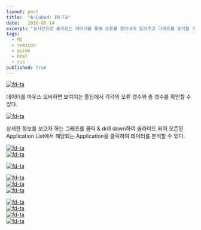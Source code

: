```yaml
---
layout: post
title:  "A-Cubed: FD-TA"
date:   2016-05-14
excerpt: "실시간으로 올라오는 데이터를 통해 오류를 찾아내어 알려주고 그래프를 분석할 수 있게 도와주는 제품"
tags:
  - MI
  - semicon
  - guide
  - html
  - css
published: true
---
```


<!--
**Watch out!** 
FD-TA(Fault Detection Trace Analysis): 실시간으로 올라오는 데이터를 통해 오류를 찾아내어 알려주고 trace(그래프)를 분석할 수 있게 도와주는 제품
{: .notice}
-->

<!--MI ver.1.0으로 로그인 한다.-->

<a href="{{ site.url }}/images/works/20160714/image-6.jpg"><img src="{{ site.url }}/images/works/20160714/image-6.jpg" alt="fd-ta"></a>
<br>

데이터를 마우스 오버하면 보여지는 툴팁에서 각각의 오류 갯수와 총 갯수를 확인할 수 있다.

<!--
<a href="{{ site.url }}/images/works/20160714/image-7.jpg"><img src="{{ site.url }}/images/works/20160714/image-7.jpg" alt="fd-ta"></a>
<br>
-->
<a href="{{ site.url }}/images/works/20160714/image-8.jpg"><img src="{{ site.url }}/images/works/20160714/image-8.jpg" alt="fd-ta"></a>
<br>

상세한 정보를 보고자 하는 그래프를 클릭 & drill down하여 슬라이드 되어 오픈된 Application List에서 해당되는 Application을 클릭하여 데이터를 분석할 수 있다.

<a href="{{ site.url }}/images/works/20160714/image-12.jpg"><img src="{{ site.url }}/images/works/20160714/image-12.jpg" alt="fd-ta"></a>
<br>
<a href="{{ site.url }}/images/works/20160714/image-13.jpg"><img src="{{ site.url }}/images/works/20160714/image-13.jpg" alt="fd-ta"></a>
<br>
<!--
<a href="{{ site.url }}/images/works/20160714/image-15.jpg"><img src="{{ site.url }}/images/works/20160714/image-15.jpg" alt="fd-ta"></a>
<br>
-->
<a href="{{ site.url }}/images/works/20160714/image-16.jpg"><img src="{{ site.url }}/images/works/20160714/image-16.jpg" alt="fd-ta"></a>
<br>
<!--
<a href="{{ site.url }}/images/works/20160714/image-17.jpg"><img src="{{ site.url }}/images/works/20160714/image-17.jpg" alt="fd-ta"></a>
<br>
-->
<a href="{{ site.url }}/images/works/20160714/image-18.jpg"><img src="{{ site.url }}/images/works/20160714/image-18.jpg" alt="fd-ta"></a>
<br>
<a href="{{ site.url }}/images/works/20160714/image-19.jpg"><img src="{{ site.url }}/images/works/20160714/image-19.jpg" alt="fd-ta"></a>
<br>
<a href="{{ site.url }}/images/works/20160714/image-20.jpg"><img src="{{ site.url }}/images/works/20160714/image-20.jpg" alt="fd-ta"></a>
<br>
<!--
<a href="{{ site.url }}/images/works/20160714/image-21.jpg"><img src="{{ site.url }}/images/works/20160714/image-21.jpg" alt="fd-ta"></a>
<br>
-->
<a href="{{ site.url }}/images/works/20160714/image-22.jpg"><img src="{{ site.url }}/images/works/20160714/image-22.jpg" alt="fd-ta"></a>
<br>
<a href="{{ site.url }}/images/works/20160714/image-23.jpg"><img src="{{ site.url }}/images/works/20160714/image-23.jpg" alt="fd-ta"></a>
<br>
<a href="{{ site.url }}/images/works/20160714/image-25.jpg"><img src="{{ site.url }}/images/works/20160714/image-25.jpg" alt="fd-ta"></a>
<br>
<a href="{{ site.url }}/images/works/20160714/image-26.jpg"><img src="{{ site.url }}/images/works/20160714/image-26.jpg" alt="fd-ta"></a>